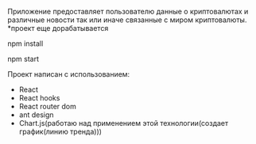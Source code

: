Приложение предоставляет пользователю данные о криптовалютах и различные новости так или иначе связанные с миром криптовалюты.
*проект еще дорабатывается


npm install


npm start


Проект написан с использованием:
  - React
  - React hooks
  - React router dom
  - ant design
  - Chart.js(работаю над применением этой технологии(создает график(линию тренда)))

